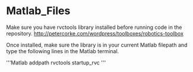 # Matlab_Files
Make sure you have rvctools library installed before running code in the repository.
http://petercorke.com/wordpress/toolboxes/robotics-toolbox

Once installed, make sure the library is in your current Matlab filepath and type the following lines in the Matlab terminal.

'''Matlab
addpath rvctools
startup_rvc
'''
